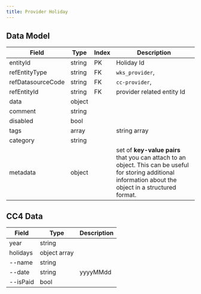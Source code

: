 ```yaml
---
title: Provider Holiday
---
```


## Data Model

| Field             | Type   | Index | Description                                                                                                                                                 |
|-------------------|--------|-------|-------------------------------------------------------------------------------------------------------------------------------------------------------------|
| entityId          | string | PK    | Holiday Id                                                                                                                                                  |
| refEntityType     | string | FK    | `wks_provider`,                                                                                                                                             |
| refDatasourceCode | string | FK    | `cc-provider`,                                                                                                                                              |
| refEntityId       | string | FK    | provider related entity Id                                                                                                                                  | |
| data              | object |       |                                                                                                                                                             |
| comment           | string |       |                                                                                                                                                             |
| disabled          | bool   |       |                                                                                                                                                             |
| tags              | array  |       | string array                                                                                                                                                |
| category          | string |       |                                                                                                                                                             |
| metadata          | object |       | set of **key-value pairs** that you can attach to an object. This can be useful for storing additional information about the object in a structured format. |

## CC4 Data

| Field    | Type         | Description |
|----------|--------------|-------------|
| year     | string       |             |
| holidays | object array |             |
| --name   | string       |             |
| --date   | string       | yyyyMMdd    |
| --isPaid | bool         |             |